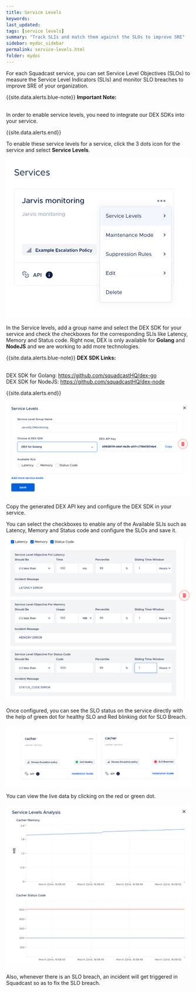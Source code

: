 ```yaml
---
title: Service Levels
keywords:
last_updated:
tags: [service levels]
summary: "Track SLIs and match them against the SLOs to improve SRE"
sidebar: mydoc_sidebar
permalink: service-levels.html
folder: mydoc
---
```


For each Squadcast service, you can set Service Level Objectives (SLOs) to measure the Service Level Indicators (SLIs) and monitor SLO breaches to improve SRE of your organization.

{{site.data.alerts.blue-note}}
<b>Important Note:</b>
<br/><br/><p>In order to enable service levels, you need to integrate our DEX SDKs into your service.</p>
{{site.data.alerts.end}}

To enable these service levels for a service, click the 3 dots icon for the service and select **Service Levels**.

![](images/service_levels_1.png)

In the Service levels, add a group name and select the DEX SDK for your service and check the checkboxes for the corresponding SLIs like Latency, Memory and Status code. Right now, DEX is only available for **Golang** and **NodeJS** and we are working to add more technologies.

{{site.data.alerts.blue-note}}
<b>DEX SDK Links:</b>
<br/><br/><p>DEX SDK for Golang: <a href="https://github.com/squadcastHQ/dex-go" target=_blank>https://github.com/squadcastHQ/dex-go</a>
<br/>DEX SDK for NodeJS: <a href="https://github.com/squadcastHQ/dex-node" target=_blank>https://github.com/squadcastHQ/dex-node</a></p>
{{site.data.alerts.end}}

![](images/service_levels_2.png)

Copy the generated DEX API key and configure the DEX SDK in your service.

You can select the checkboxes to enable any of the Available SLIs such as Latency, Memory and Status code and configure the SLOs and save it.

![](images/service_levels_3.png)

Once configured, you can see the SLO status on the service directly with the help of green dot for healthy SLO and Red blinking dot for SLO Breach. 

![](images/service_levels_4.png)

You can view the live data by clicking on the red or green dot.

![](images/service_levels_5.png)

Also, whenever there is an SLO breach, an incident will get triggered in Squadcast so as to fix the SLO breach.